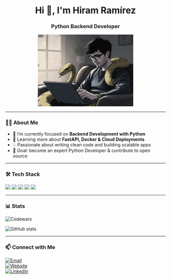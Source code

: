 <h1 align="center">Hi 👋, I'm Hiram Ramírez</h1>
<h3 align="center">Python Backend Developer</h3>

<p align="center">
  <img src="pythonFriend.gif" width="300" alt="Python pet"/>
</p>

---

### 👨‍💻 About Me
- 🔭 I’m currently focused on **Backend Development with Python**
- 🌱 Learning more about **FastAPI, Docker & Cloud Deployments**
- 💡 Passionate about writing clean code and building scalable apps
- 🎯 Goal: become an expert Python Developer & contribute to open source

---

### 🛠️ Tech Stack
<p align="left">
  <img src="https://cdn.jsdelivr.net/gh/devicons/devicon/icons/python/python-original.svg" width="40"/>
  <img src="https://cdn.jsdelivr.net/gh/devicons/devicon/icons/fastapi/fastapi-original.svg" width="40"/>
  <img src="https://cdn.jsdelivr.net/gh/devicons/devicon/icons/postgresql/postgresql-original.svg" width="40"/>
  <img src="https://cdn.jsdelivr.net/gh/devicons/devicon/icons/docker/docker-original.svg" width="40"/>
  <img src="https://cdn.jsdelivr.net/gh/devicons/devicon/icons/git/git-original.svg" width="40"/>
</p>

---

### 📊 Stats
![Codewars](https://github.r2v.ch/codewars?user=HiramRamirezR&stroke=COLOR)  

<p align="left">
  <img src="https://github-readme-stats.vercel.app/api?username=HiramRamirezR&show_icons=true&theme=tokyonight" alt="GitHub stats"/>
</p>

---

### 📫 Connect with Me
[![Email](https://img.shields.io/badge/Email-hiram.j.ramirez%40gmail.com-red?style=for-the-badge&logo=gmail)](mailto:hiram.j.ramirez@gmail.com)<br>
[![Website](https://img.shields.io/badge/Portfolio-HiramRamirez-brightgreen?style=for-the-badge&logo=netlify)](https://hiramramirez.netlify.app/)<br>
[![LinkedIn](https://img.shields.io/badge/LinkedIn-Hiram%20Ramirez-blue?style=for-the-badge&logo=linkedin)](https://www.linkedin.com/in/hiramramirez/)<br>

